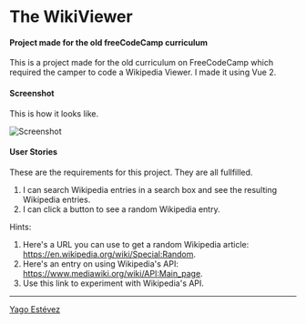 # The WikiViewer
#### Project made for the old freeCodeCamp curriculum

This is a project made for the old curriculum on FreeCodeCamp which required the camper to code a Wikipedia Viewer. I made it using Vue 2.

#### Screenshot

This is how it looks like.

![Screenshot](Screenshot.png "Screenshot")

#### User Stories

These are the requirements for this project. They are all fullfilled.

1. I can search Wikipedia entries in a search box and see the resulting Wikipedia entries.
2. I can click a button to see a random Wikipedia entry.

Hints:
1. Here's a URL you can use to get a random Wikipedia article: https://en.wikipedia.org/wiki/Special:Random.
2. Here's an entry on using Wikipedia's API: https://www.mediawiki.org/wiki/API:Main_page.
3. Use this link to experiment with Wikipedia's API.

---

[Yago Estévez](https://twitter.com/yagoestevez)